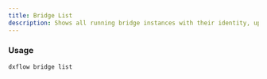 ```yaml
---
title: Bridge List 
description: Shows all running bridge instances with their identity, upstream, status and traffic information
---
```


### Usage

```bash [Terminal]
dxflow bridge list
```

